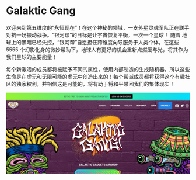 # Galaktic Gang

欢迎来到第五维度的“永恒现在”！在这个神秘的领域，一支外星灵魂军队正在联手对抗一场振动战争。“银河帮”的目标是让宇宙恢复平衡，一次一个星球！
‍随着
地球上的黑暗已经失控，“银河帮”自愿担任跨维度向导服务于人类个体。在这些 5555 个幻影化身的微妙帮助下，地球人有更好的机会重新点燃爱与光，将其作为我们星球的主要能量！

每个新激活的成员都将被赋予不同的属性，使用内部制造的生成随机器。所以这些生命是在虚无和无限可能的虚无中创造出来的！每个帮派成员都将获得这个有趣社区的独家权利，并相信这是可能的，将有助于将和平带回我们的集体现实！

![nft](01.png)


